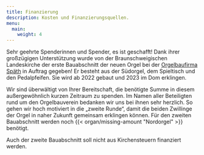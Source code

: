 ```yaml
---
title: Finanzierung
description: Kosten und Finanzierungsquellen.
menu:
  main:
    weight: 4
---
```


Sehr geehrte Spenderinnen und Spender, es ist geschafft! 
Dank ihrer großzügigen Unterstützung wurde von der 
Braunschweigischen Landeskirche der erste Bauabschnitt der neuen Orgel 
bei der [Orgelbaufirma Späth](https://www.freiburgerorgelbau.de/) in Auftrag gegeben! 
Er besteht aus der Südorgel, dem Spieltisch und den Pedalpfeifen. 
Sie wird ab 2022 gebaut und 2023 im Dom erklingen.

Wir sind überwältigt von Ihrer Bereitschaft, 
die benötigte Summe in diesem außergewöhnlich kurzen Zeitraum zu spenden. 
Im Namen aller Beteiligten rund um den Orgelbauverein bedanken wir uns 
bei ihnen sehr herzlich. 
So gehen wir hoch motiviert in die „zweite Runde“, 
damit die beiden Zwillinge der Orgel in naher Zukunft gemeinsam erklingen können. 
Für den zweiten Bauabschnitt werden noch {{< organ/missing-amount "Nordorgel" >}} benötigt.  

Auch der zweite Bauabschnitt soll nicht aus Kirchensteuern finanziert werden.
